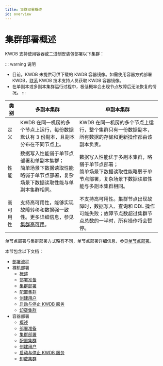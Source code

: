 ```yaml
---
title: 集群部署概述
id: overview
---
```


# 集群部署概述

KWDB 支持使用容器或二进制安装包部署以下集群：

::: warning 说明
- 目前，KWDB 未提供可供下载的 KWDB 容器镜像。如需使用容器方式部署 KWDB，[联系](https://www.kaiwudb.com/support/) KWDB 技术支持人员获取 KWDB 容器镜像。
- 在单副本或多副本集群运行过程中，极低概率会出现节点故障后无法恢复的情况。
:::

|    类别       | 多副本集群                                                   | 单副本集群                                                   |
| ---------- | ------------------------------------------------------------ | ------------------------------------------------------------ |
| 定义       | KWDB 在同一机房的多个节点上运行，每份数据默认有 3 份副本，且副本分布在不同节点上。 | KWDB 在同一机房的多个节点上运行，整个集群只有一份数据副本，所有数据的存储和更新操作都由该副本负责。 |
| 性能       | 数据写入性能弱于单节点部署和单副本集群；<br>简单场景下数据读取性能略弱于单节点部署，复杂场景下数据读取性能与单副本集群相同。 | 数据写入性能优于多副本集群，略弱于单节点部署；<br>简单场景下数据读取性能略弱于单节点部署，复杂场景下数据读取性能与多副本集群相同。 |
| 高可用性   | 支持高可用性，能够实现故障转移和数据强一致性。更多详细信息，参见[集群高可用](../db-operation/cluster-ha.md)。 | 不支持高可用性。集群节点出现故障时，数据写入、查询和 DDL 操作可能失败；故障节点数超过集群节点总数的一半时，所有操作将会暂停。 |

单节点部署与集群部署方式略有不同，单节点部署详细信息，参见[单节点部署](../quickstart/overview.md)。

本节包含以下文档：

- [部署流程](./deploy-workflow.md)
- 裸机部署
  - [概述](./bare-metal/bare-metal-overview.md)
  - [部署准备](./bare-metal/before-deploy-bare-metal.md)
  - [集群部署](./bare-metal/bare-metal-deployment.md)
  - [配置集群](./bare-metal/cluster-config-bare-metal.md)
  - [创建用户](./bare-metal/user-config-bare-metal.md)
  - [启动与停止 KWDB 服务](./bare-metal/local-start-stop-bare-metal.md)
  - [卸载集群](./bare-metal/uninstall-cluster-bare-metal.md)
- 容器部署
  - [概述](./docker/docker-overview.md)
  - [部署准备](./docker/before-deploy-docker.md)
  - [集群部署](./docker/docker-deployment.md)
  - [配置集群](./docker/cluster-config-docker.md)
  - [创建用户](./docker/user-config-docker.md)
  - [启动与停止 KWDB 服务](./docker/local-start-stop-docker.md)
  - [卸载集群](./docker/uninstall-cluster-docker.md)